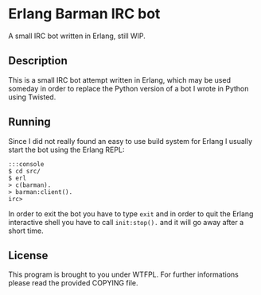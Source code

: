 # Erlang Barman IRC bot

A small IRC bot written in Erlang, still WIP.

## Description

This is a small IRC bot attempt written in Erlang, which may be used someday in
order to replace the Python version of a bot I wrote in Python using Twisted.

## Running

Since I did not really found an easy to use build system for Erlang I usually
start the bot using the Erlang REPL:

    :::console
    $ cd src/
    $ erl
    > c(barman).
    > barman:client().
    irc>

In order to exit the bot you have to type `exit` and in order to quit the
Erlang interactive shell you have to call `init:stop().` and it will go away
after a short time.

## License

This program is brought to you under WTFPL. For further informations please
read the provided COPYING file.
